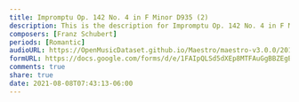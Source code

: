```yaml
---
title: Impromptu Op. 142 No. 4 in F Minor D935 (2)
description: This is the description for Impromptu Op. 142 No. 4 in F Minor D935 by Franz Schubert
composers: [Franz Schubert]
periods: [Romantic]
audioURL: https://OpenMusicDataset.github.io/Maestro/maestro-v3.0.0/2011/MIDI-Unprocessed_02_R2_2011_MID--AUDIO_R2-D1_02_Track02_wav.midi
formURL: https://docs.google.com/forms/d/e/1FAIpQLSd5dXEp8MTFAuGgBBZEgB2BfOECEaXWdZMCRTmloSx-CQx7Sg/viewform
comments: true
share: true
date: 2021-08-08T07:43:13-06:00
---
```

